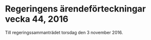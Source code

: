 # Regeringens ärendeförteckningar vecka 44, 2016

Till regeringssammanträdet torsdag den 3 november 2016.
